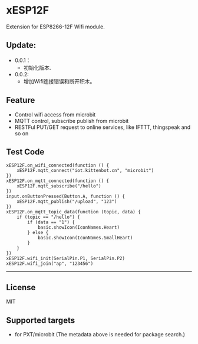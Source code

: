 # xESP12F

Extension for ESP8266-12F Wifi module.

## Update:
- 0.0.1：
    - 初始化版本.
- 0.0.2:
    - 增加Wifi连接错误和断开积木。

## Feature

- Control wifi access from microbit
- MQTT control, subscribe publish from microbit
- RESTFul PUT/GET request to online services, like IFTTT, thingspeak and so on

## Test Code
```
xESP12F.on_wifi_connected(function () {
    xESP12F.mqtt_connect("iot.kittenbot.cn", "microbit")
})
xESP12F.on_mqtt_connected(function () {
    xESP12F.mqtt_subscribe("/hello")
})
input.onButtonPressed(Button.A, function () {
    xESP12F.mqtt_publish("/upload", "123")
})
xESP12F.on_mqtt_topic_data(function (topic, data) {
    if (topic == "/hello") {
        if (data == "1") {
            basic.showIcon(IconNames.Heart)
        } else {
            basic.showIcon(IconNames.SmallHeart)
        }
    }
})
xESP12F.wifi_init(SerialPin.P1, SerialPin.P2)
xESP12F.wifi_join("ap", "123456")
```

----------

## License

MIT

## Supported targets

* for PXT/microbit
(The metadata above is needed for package search.)
